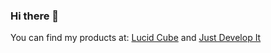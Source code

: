 ### Hi there 👋

You can find my products at:
[Lucid Cube](http://lucidcube.com)
and
[Just Develop It](http://justdevelop.it)
